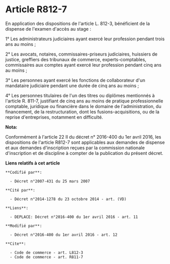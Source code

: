 # Article R812-7

En application des dispositions de l'article L. 812-3, bénéficient de la dispense de l'examen d'accès au stage : 

1° Les administrateurs judiciaires ayant exercé leur profession pendant trois ans au moins ; 

2° Les avocats, notaires, commissaires-priseurs judiciaires, huissiers de justice, greffiers des tribunaux de commerce,
experts-comptables, commissaires aux comptes ayant exercé leur profession pendant cinq ans au moins ; 

3° Les personnes ayant exercé les fonctions de collaborateur d'un mandataire judiciaire pendant une durée de cinq ans au
moins ; 

4° Les personnes titulaires de l'un des titres ou diplômes mentionnés à l'article R. 811-7, justifiant de cinq ans au moins
de pratique professionnelle comptable, juridique ou financière dans le domaine de l'administration, du financement, de la
restructuration, dont les fusions-acquisitions, ou de la reprise d'entreprises, notamment en difficulté.

**Nota:**

Conformément à l'article 22 II du décret n° 2016-400 du 1er avril 2016, les dispositions de l'article R812-7 sont applicables
aux demandes de dispense et aux demandes d'inscription reçues par la commission nationale d'inscription et de discipline à
compter de la publication du présent décret.

**Liens relatifs à cet article**

	**Codifié par**:

	  - Décret n°2007-431 du 25 mars 2007

	**Cité par**:

	  - Décret n°2014-1278 du 23 octobre 2014 - art. (VD)

	**Liens**:

	  - DEPLACE: Décret n°2016-400 du 1er avril 2016 - art. 11

	**Modifié par**:

	  - Décret n°2016-400 du 1er avril 2016 - art. 12

	**Cite**:

	  - Code de commerce - art. L812-3
	  - Code de commerce - art. R811-7
